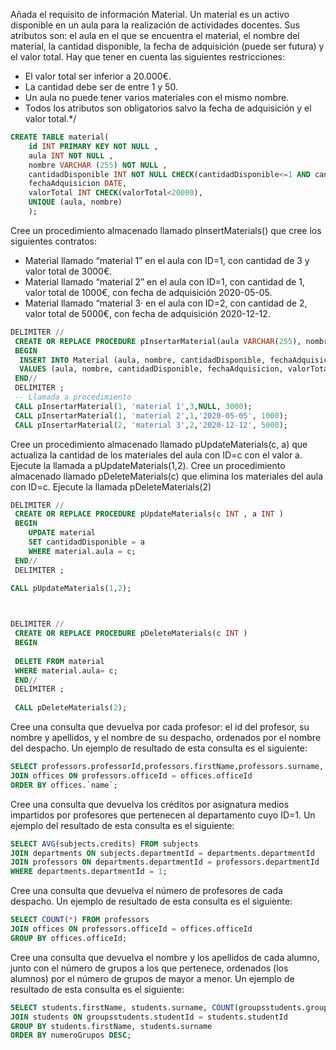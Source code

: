 Añada el requisito de información Material. Un material es un activo disponible en un aula para la realización de actividades docentes. Sus atributos son: el aula en el que se encuentra el material, el nombre del material, la cantidad disponible, la fecha de adquisición (puede ser futura) y el valor total. Hay que tener en cuenta las siguientes restricciones:
-	El valor total ser inferior a 20.000€.
-	La cantidad debe ser de entre 1 y 50.
-	Un aula no puede tener varios materiales con el mismo nombre.
-	Todos los atributos son obligatorios salvo la fecha de adquisición y el valor total.*/

```sql
CREATE TABLE material(
	id INT PRIMARY KEY NOT NULL ,
	aula INT NOT NULL ,
	nombre VARCHAR (255) NOT NULL ,
	cantidadDisponible INT NOT NULL CHECK(cantidadDisponible<=1 AND cantidadDisponible >= 50) ,
	fechaAdquisicion DATE,
	valorTotal INT CHECK(valorTotal<20000),
	UNIQUE (aula, nombre)
	);
```

Cree un procedimiento almacenado llamado pInsertMaterials() que cree los siguientes contratos:
-	Material llamado “material 1” en el aula con ID=1, con cantidad de 3 y valor total de 3000€.
-	Material llamado “material 2” en el aula con ID=1, con cantidad de 1, valor total de 1000€, con fecha de adquisición 2020-05-05.
-	Material llamado “material 3· en el aula con ID=2, con cantidad de 2, valor total de 5000€, con fecha de adquisición 2020-12-12.

```sql
DELIMITER //
 CREATE OR REPLACE PROCEDURE pInsertarMaterial(aula VARCHAR(255), nombre VARCHAR(255), cantidadDisponible INT , fechaAdquisicion DATE , valorTotal INT )
 BEGIN
  INSERT INTO Material (aula, nombre, cantidadDisponible, fechaAdquisicion, valorTotal) 
  VALUES (aula, nombre, cantidadDisponible, fechaAdquisicion, valorTotal);
 END//
 DELIMITER ;
 -- Llamada a procedimiento
 CALL pInsertarMaterial(1, 'material 1',3,NULL, 3000);
 CALL pInsertarMaterial(1, 'material 2',1,'2020-05-05', 1000);
 CALL pInsertarMaterial(2, 'material 3',2,'2020-12-12', 5000);
 ```

Cree un procedimiento almacenado llamado pUpdateMaterials(c, a) que actualiza la cantidad de los materiales del aula con ID=c con el valor a. Ejecute la llamada a pUpdateMaterials(1,2).
Cree un procedimiento almacenado llamado pDeleteMaterials(c) que elimina los materiales del aula con ID=c. Ejecute la llamada pDeleteMaterials(2)

```sql
DELIMITER //
 CREATE OR REPLACE PROCEDURE pUpdateMaterials(c INT , a INT ) 
 BEGIN
 	UPDATE material
 	SET cantidadDisponible = a
 	WHERE material.aula = c;
 END//
 DELIMITER ;
 
CALL pUpdateMaterials(1,2);



DELIMITER //
 CREATE OR REPLACE PROCEDURE pDeleteMaterials(c INT )
 BEGIN 
 
 DELETE FROM material
 WHERE material.aula= c;
 END//
 DELIMITER ;
 
 CALL pDeleteMaterials(2);

 ```

Cree una consulta que devuelva por cada profesor: el id del profesor, su nombre y apellidos, y el nombre de su despacho, ordenados por el nombre del despacho. Un ejemplo de resultado de esta consulta es el siguiente:

```sql
SELECT professors.professorId,professors.firstName,professors.surname, offices.`name` FROM professors
JOIN offices ON professors.officeId = offices.officeId
ORDER BY offices.`name`;
```

Cree una consulta que devuelva los créditos por asignatura medios impartidos por profesores que pertenecen al departamento cuyo ID=1. Un ejemplo del resultado de esta consulta es el siguiente:

```sql
SELECT AVG(subjects.credits) FROM subjects
JOIN departments ON subjects.departmentId = departments.departmentId
JOIN professors ON departments.departmentId = professors.departmentId
WHERE departments.departmentId = 1;

```


Cree una consulta que devuelva el número de profesores de cada despacho. Un ejemplo de resultado de esta consulta es el siguiente:
 
```sql
SELECT COUNT(*) FROM professors 
JOIN offices ON professors.officeId = offices.officeId
GROUP BY offices.officeId; 
```


Cree una consulta que devuelva el nombre y los apellidos de cada alumno, junto con el número de grupos a los que pertenece, ordenados (los alumnos) por el número de grupos de mayor a menor. Un ejemplo de resultado de esta consulta es el siguiente:
 
```sql
SELECT students.firstName, students.surname, COUNT(groupsstudents.groupStudentId) AS numeroGrupos FROM groupsstudents
JOIN students ON groupsstudents.studentId = students.studentId
GROUP BY students.firstName, students.surname
ORDER BY numeroGrupos DESC;
```



